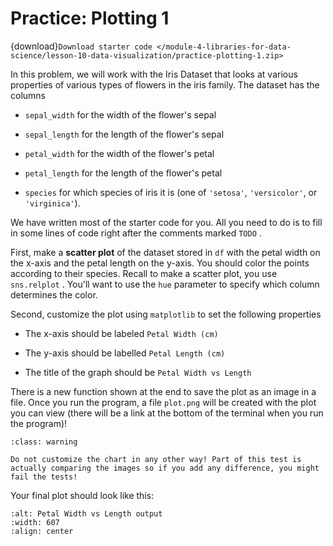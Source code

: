 # <i class="fas fa-laptop fa-fw"></i> Practice: Plotting 1

{download}`Download starter code </module-4-libraries-for-data-science/lesson-10-data-visualization/practice-plotting-1.zip>`

In this problem, we will work with the Iris Dataset that looks at various properties of various types of flowers in the iris family. The dataset has the columns

- `sepal_width` for the width of the flower's sepal

- `sepal_length` for the length of the flower's sepal

- `petal_width` for the width of the flower's petal

- `petal_length` for the length of the flower's petal

- `species` for which species of iris it is (one of `'setosa'`, `'versicolor'`, or `'virginica'`).

We have written most of the starter code for you. All you need to do is to fill in some lines of code right after the comments marked `TODO` .

First, make a **scatter plot** of the dataset stored in `df` with the petal width on the x-axis and the petal length on the y-axis. You should color the points according to their species. Recall to make a scatter plot, you use `sns.relplot` . You'll want to use the `hue` parameter to specify which column determines the color.

Second, customize the plot using `matplotlib` to set the following properties

- The x-axis should be labeled `Petal Width (cm)`

- The y-axis should be labelled `Petal Length (cm)`

- The title of the graph should be `Petal Width vs Length`

There is a new function shown at the end to save the plot as an image in a file. Once you run the program, a file `plot.png` will be created with the plot you can view (there will be a link at the bottom of the terminal when you run the program)!

```{admonition} Warning
:class: warning

Do not customize the chart in any other way! Part of this test is actually comparing the images so if you add any difference, you might fail the tests!

```

Your final plot should look like this:

```{image} https://static.us.edusercontent.com/files/5yOCZCfwABOzzirLpwCGL57B
:alt: Petal Width vs Length output
:width: 607
:align: center
```
